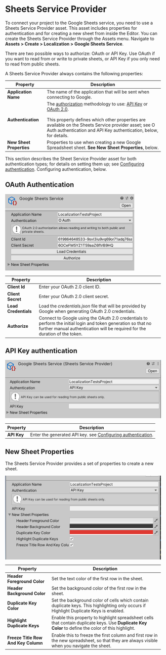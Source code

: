 # Sheets Service Provider 

To connect your project to the Google Sheets service, you need to use a Sheets Service Provider asset. This asset includes properties for authentication and for creating a new sheet from inside the Editor.
You can create the Sheets Service Provider through the Assets menu. Navigate to **Assets > Create > Localization > Google Sheets Service**.

There are two possible ways to authorize: OAuth or API Key. Use OAuth if you want to read from or write to private sheets, or API Key if you only need to read from public sheets.  

A Sheets Service Provider always contains the following properties:

| **Property**                    | **Description** |
| ------------------------------- | --------------- |
| **Application Name**            | The name of the application that will be sent when connecting to Google.
| **Authentication**              | The [authorization](https://developers.google.com/sheets/api/guides/authorizing) methodology to use: [API Key](https://developers.google.com/sheets/api/guides/authorizing#APIKey) or [OAuth 2.0](https://developers.google.com/identity/protocols/oauth2).<br><br>This property defines which other properties are available on the Sheets Service provider asset; see O Auth authentication and API Key authentication, below, for details.
| **New Sheet Properties**       | Properties to use when creating a new Google Spreadsheet sheet. **See New Sheet Properties**, below.

This section describes the Sheet Service Provider asset for both authentication types; for details on setting them up; see [Configuring authentication](Google-Sheets-Configuring-Authentication.md). Configuring authentication, below. 

## OAuth Authentication

![A Sheets Service Provider asset named Google Sheets Service, with Authentication set to OAuth.](images/GoogleSheetsProvider_InspectorOAuth.png)

| **Property**                    | **Description** |
| ------------------------------- | --------------- |
| **Client Id**                   | Enter your OAuth 2.0 client ID.
| **Client Secret**               | Enter your OAuth 2.0 client secret.
| **Load Credentials**            | Load the *credentials.json* file that will be provided by Google when generating OAuth 2.0 credentials.
| **Authorize**                   | Connect to Google using the OAuth 2.0 credentials to perform the initial login and token generation so that no further manual authentication will be required for the duration of the token.

## API Key authentication

![A Sheets Service Provider asset named Google Sheets Service, with Authentication set to API Key.](images/GoogleSheetsProvider_InspectorAPIKey.png)

| **Property**                    | **Description** |
| ------------------------------- | --------------- |
| **API Key**                     | Enter the generated API key. see [Configuring authentication](Google-Sheets-Configuring-Authentication.md).

## New Sheet Properties

The Sheets Service Provider provides a set of properties to create a new sheet.

![The Sheets Service Provider provides a set of properties to create a new sheet.](images/GoogleSheetsProvider_InspectorNewSheet.png)

| **Property**                        | **Description** |
| ----------------------------------- | --------------- |
| **Header Foreground Color**         | Set the text color of the first row in the sheet.
| **Header Background Color**         | Set the background color of the first row in the sheet.
| **Duplicate Key Color**             | Set the background color of cells which contain duplicate keys. This highlighting only occurs if Highlight Duplicate Keys is enabled.
| **Highlight Duplicate Keys**        | Enable this property to highlight spreadsheet cells that contain duplicate keys. Use **Duplicate Key Color** to define the color of this highlight.
| **Freeze Title Row And Key Column** | Enable this to freeze the first column and first row in the new spreadsheet, so that they are always visible when you navigate the sheet. 
